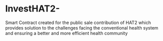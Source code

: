 # InvestHAT2-
Smart Contract created for the public sale contribution of HAT2 which provides solution to the challenges facing the conventional health system and ensuring a better and more efficient health community
